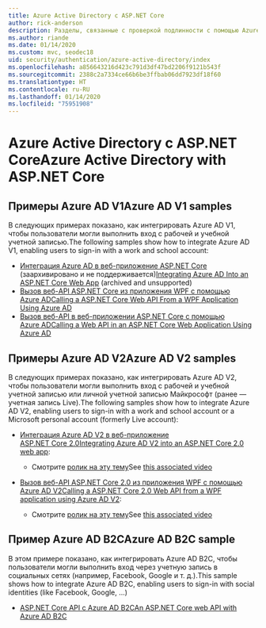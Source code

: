 ```yaml
---
title: Azure Active Directory с ASP.NET Core
author: rick-anderson
description: Разделы, связанные с проверкой подлинности с помощью Azure Active Directory в ASP.NET Core.
ms.author: riande
ms.date: 01/14/2020
ms.custom: mvc, seodec18
uid: security/authentication/azure-active-directory/index
ms.openlocfilehash: a856643216d423c791d3df47bd2206f9121b543f
ms.sourcegitcommit: 2388c2a7334ce66b6be3ffbab06dd7923df18f60
ms.translationtype: HT
ms.contentlocale: ru-RU
ms.lasthandoff: 01/14/2020
ms.locfileid: "75951908"
---
```

# <a name="azure-active-directory-with-aspnet-core"></a><span data-ttu-id="7e75c-103">Azure Active Directory с ASP.NET Core</span><span class="sxs-lookup"><span data-stu-id="7e75c-103">Azure Active Directory with ASP.NET Core</span></span>

## <a name="azure-ad-v1-samples"></a><span data-ttu-id="7e75c-104">Примеры Azure AD V1</span><span class="sxs-lookup"><span data-stu-id="7e75c-104">Azure AD V1 samples</span></span>

<span data-ttu-id="7e75c-105">В следующих примерах показано, как интегрировать Azure AD V1, чтобы пользователи могли выполнить вход с рабочей и учебной учетной записью.</span><span class="sxs-lookup"><span data-stu-id="7e75c-105">The following samples show how to integrate Azure AD V1, enabling users to sign-in with a work and school account:</span></span>
* <span data-ttu-id="7e75c-106">[Интеграция Azure AD в веб-приложение ASP.NET Core](https://github.com/Azure-Samples/active-directory-dotnet-webapp-openidconnect-aspnetcore/tree/master) (заархивировано и не поддерживается)</span><span class="sxs-lookup"><span data-stu-id="7e75c-106">[Integrating Azure AD Into an ASP.NET Core Web App](https://github.com/Azure-Samples/active-directory-dotnet-webapp-openidconnect-aspnetcore/tree/master) (archived and unsupported)</span></span>
* [<span data-ttu-id="7e75c-107">Вызов веб-API ASP.NET Core из приложения WPF с помощью Azure AD</span><span class="sxs-lookup"><span data-stu-id="7e75c-107">Calling a ASP.NET Core Web API From a WPF Application Using Azure AD</span></span>](https://github.com/Azure-Samples/active-directory-dotnet-native-aspnetcore)
* [<span data-ttu-id="7e75c-108">Вызов веб-API в веб-приложении ASP.NET Core с помощью Azure AD</span><span class="sxs-lookup"><span data-stu-id="7e75c-108">Calling a Web API in an ASP.NET Core Web Application Using Azure AD</span></span>](https://azure.microsoft.com/documentation/samples/active-directory-dotnet-webapp-webapi-openidconnect-aspnetcore/)

## <a name="azure-ad-v2-samples"></a><span data-ttu-id="7e75c-109">Примеры Azure AD V2</span><span class="sxs-lookup"><span data-stu-id="7e75c-109">Azure AD V2 samples</span></span>

<span data-ttu-id="7e75c-110">В следующих примерах показано, как интегрировать Azure AD V2, чтобы пользователи могли выполнить вход с рабочей и учебной учетной записью или личной учетной записью Майкрософт (ранее — учетная запись Live).</span><span class="sxs-lookup"><span data-stu-id="7e75c-110">The following samples show how to integrate Azure AD V2, enabling users to sign-in with a work and school account or a Microsoft personal account (formerly Live account):</span></span>
* <span data-ttu-id="7e75c-111">[Интеграция Azure AD V2 в веб-приложение ASP.NET Core 2.0](https://github.com/Azure-Samples/active-directory-aspnetcore-webapp-openidconnect-v2)</span><span class="sxs-lookup"><span data-stu-id="7e75c-111">[Integrating Azure AD V2 into an ASP.NET Core 2.0 web app](https://github.com/Azure-Samples/active-directory-aspnetcore-webapp-openidconnect-v2):</span></span> 
  * <span data-ttu-id="7e75c-112">Смотрите [ролик на эту тему](https://channel9.msdn.com/Events/Build/2018/THR5001)</span><span class="sxs-lookup"><span data-stu-id="7e75c-112">See [this associated video](https://channel9.msdn.com/Events/Build/2018/THR5001)</span></span> 

* <span data-ttu-id="7e75c-113">[Вызов веб-API ASP.NET Core 2.0 из приложения WPF с помощью Azure AD V2](https://github.com/azure-samples/active-directory-dotnet-native-aspnetcore-v2)</span><span class="sxs-lookup"><span data-stu-id="7e75c-113">[Calling a ASP.NET Core 2.0 Web API from a WPF application using Azure AD V2](https://github.com/azure-samples/active-directory-dotnet-native-aspnetcore-v2):</span></span> 
  * <span data-ttu-id="7e75c-114">Смотрите [ролик на эту тему](https://channel9.msdn.com/Events/Build/2018/THR5000)</span><span class="sxs-lookup"><span data-stu-id="7e75c-114">See [this associated video](https://channel9.msdn.com/Events/Build/2018/THR5000)</span></span>

## <a name="azure-ad-b2c-sample"></a><span data-ttu-id="7e75c-115">Пример Azure AD B2C</span><span class="sxs-lookup"><span data-stu-id="7e75c-115">Azure AD B2C sample</span></span>

<span data-ttu-id="7e75c-116">В этом примере показано, как интегрировать Azure AD B2C, чтобы пользователи могли выполнить вход через учетную запись в социальных сетях (например, Facebook, Google и т. д.).</span><span class="sxs-lookup"><span data-stu-id="7e75c-116">This sample shows how to integrate Azure AD B2C, enabling users to sign-in with social identities (like Facebook, Google, ...)</span></span>
* [<span data-ttu-id="7e75c-117">ASP.NET Core API с Azure AD B2C</span><span class="sxs-lookup"><span data-stu-id="7e75c-117">An ASP.NET Core web API with Azure AD B2C</span></span>](https://azure.microsoft.com/resources/samples/active-directory-b2c-dotnetcore-webapi/)
